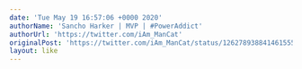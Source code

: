 ```yaml
---
date: 'Tue May 19 16:57:06 +0000 2020'
authorName: 'Sancho Harker | MVP | #PowerAddict'
authorUrl: 'https://twitter.com/iAm_ManCat'
originalPost: 'https://twitter.com/iAm_ManCat/status/1262789388414615552'
layout: like
---
```


